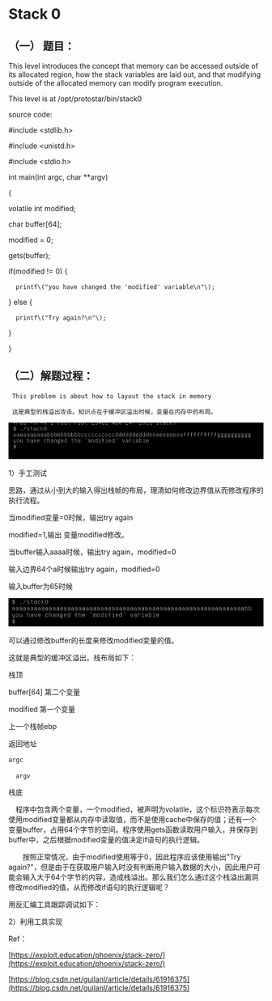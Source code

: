 # Stack 0

## （一） 题目：

This level introduces the concept that memory can be accessed outside of its allocated region, how the stack variables are laid    out, and that modifying outside of the allocated memory can modify program execution.

This level is at /opt/protostar/bin/stack0

source code:

\#include &lt;stdlib.h&gt;

\#include &lt;unistd.h&gt;

\#include &lt;stdio.h&gt;

int main\(int argc, char \*\*argv\)

{

volatile int modified;

char buffer\[64\];

modified = 0;

gets\(buffer\);

if\(modified != 0\) {

```
  printf\("you have changed the 'modified' variable\n"\);
```

} else {

```
  printf\("Try again?\n"\);
```

}

}

## （二）解题过程：

```
 This problem is about how to layout the stack in memory
```

```
 这是典型的栈溢出攻击。知识点在于缓冲区溢出时候，变量在内存中的布局。
```

![](/png/01.png)

1）手工测试

思路，通过从小到大的输入得出栈帧的布局，理清如何修改边界值从而修改程序的执行流程。

当modified变量=0时候，输出try again

modified=1,输出 变量modified修改。

当buffer输入aaaa时候，输出try again，modified=0

输入边界64个a时候输出try again，modified=0

输入buffer为65时候

![](/png/02.png)

可以通过修改buffer的长度来修改modified变量的值。

 这就是典型的缓冲区溢出。栈布局如下：

栈顶

buffer\[64\] 第二个变量

modified    第一个变量

   上一个栈帧ebp

  返回地址

    argc

      argv

栈底

 　程序中包含两个变量，一个modified，被声明为volatile，这个标识符表示每次使用modified变量都从内存中读取值，而不是使用cache中保存的值；还有一个变量buffer，占用64个字节的空间。程序使用gets函数读取用户输入，并保存到buffer中，之后根据modified变量的值决定if语句的执行逻辑。

　　按照正常情况，由于modified使用等于0，因此程序应该使用输出"Try again?"，但是由于在获取用户输入时没有判断用户输入数据的大小，因此用户可能会输入大于64个字节的内容，造成栈溢出。那么我们怎么通过这个栈溢出漏洞修改modified的值，从而修改if语句的执行逻辑呢？

用反汇编工具跟踪调试如下：



2）利用工具实现

Ref：

[https://exploit.education/phoenix/stack-zero/](https://exploit.education/phoenix/stack-zero/)

[https://blog.csdn.net/guilanl/article/details/61916375](https://blog.csdn.net/guilanl/article/details/61916375)

